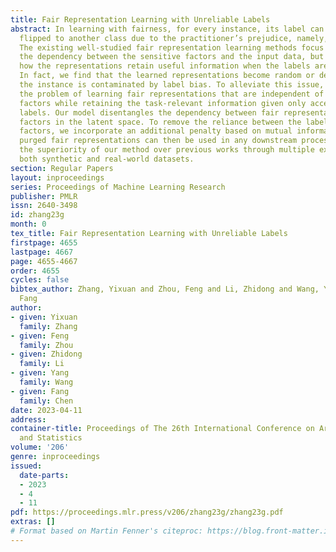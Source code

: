 ```yaml
---
title: Fair Representation Learning with Unreliable Labels
abstract: In learning with fairness, for every instance, its label can be randomly
  flipped to another class due to the practitioner’s prejudice, namely, label bias.
  The existing well-studied fair representation learning methods focus on removing
  the dependency between the sensitive factors and the input data, but do not address
  how the representations retain useful information when the labels are unreliable.
  In fact, we find that the learned representations become random or degenerated when
  the instance is contaminated by label bias. To alleviate this issue, we investigate
  the problem of learning fair representations that are independent of the sensitive
  factors while retaining the task-relevant information given only access to unreliable
  labels. Our model disentangles the dependency between fair representations and sensitive
  factors in the latent space. To remove the reliance between the labels and sensitive
  factors, we incorporate an additional penalty based on mutual information. The learned
  purged fair representations can then be used in any downstream processing. We demonstrate
  the superiority of our method over previous works through multiple experiments on
  both synthetic and real-world datasets.
section: Regular Papers
layout: inproceedings
series: Proceedings of Machine Learning Research
publisher: PMLR
issn: 2640-3498
id: zhang23g
month: 0
tex_title: Fair Representation Learning with Unreliable Labels
firstpage: 4655
lastpage: 4667
page: 4655-4667
order: 4655
cycles: false
bibtex_author: Zhang, Yixuan and Zhou, Feng and Li, Zhidong and Wang, Yang and Chen,
  Fang
author:
- given: Yixuan
  family: Zhang
- given: Feng
  family: Zhou
- given: Zhidong
  family: Li
- given: Yang
  family: Wang
- given: Fang
  family: Chen
date: 2023-04-11
address:
container-title: Proceedings of The 26th International Conference on Artificial Intelligence
  and Statistics
volume: '206'
genre: inproceedings
issued:
  date-parts:
  - 2023
  - 4
  - 11
pdf: https://proceedings.mlr.press/v206/zhang23g/zhang23g.pdf
extras: []
# Format based on Martin Fenner's citeproc: https://blog.front-matter.io/posts/citeproc-yaml-for-bibliographies/
---
```

